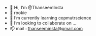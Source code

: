 - 👋 Hi, I’m @ThanseemInsta
- 👀 rookie
- 🌱 I’m currently learning copmutrscience 
- 💞️ I’m looking to collaborate on ...
- 📫 mail : thanseeminsta@gmail.com
